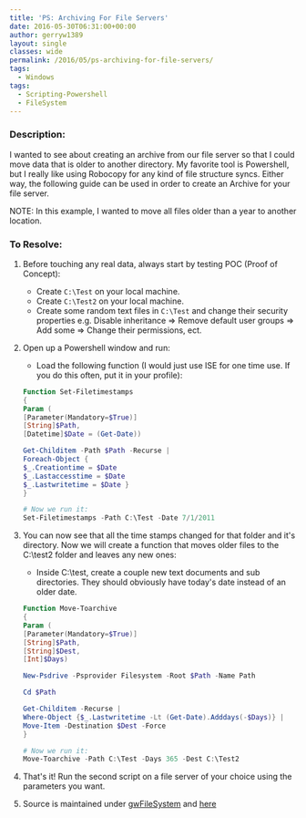 ```yaml
---
title: 'PS: Archiving For File Servers'
date: 2016-05-30T06:31:00+00:00
author: gerryw1389
layout: single
classes: wide
permalink: /2016/05/ps-archiving-for-file-servers/
tags:
  - Windows
tags:
  - Scripting-Powershell
  - FileSystem
---
```

<!--more-->

### Description:

I wanted to see about creating an archive from our file server so that I could move data that is older to another directory. My favorite tool is Powershell, but I really like using Robocopy for any kind of file structure syncs. Either way, the following guide can be used in order to create an Archive for your file server.

NOTE: In this example, I wanted to move all files older than a year to another location.

### To Resolve:

1. Before touching any real data, always start by testing POC (Proof of Concept):

   - Create `C:\Test` on your local machine.
   - Create `C:\Test2` on your local machine.
   - Create some random text files in `C:\Test` and change their security properties e.g. Disable inheritance => Remove default user groups => Add some => Change their permissions, ect.

2. Open up a Powershell window and run:

   - Load the following function (I would just use ISE for one time use. If you do this often, put it in your profile):

   ```powershell
   Function Set-Filetimestamps
   {
   Param (
   [Parameter(Mandatory=$True)]
   [String]$Path,
   [Datetime]$Date = (Get-Date))

   Get-Childitem -Path $Path -Recurse |
   Foreach-Object {
   $_.Creationtime = $Date
   $_.Lastaccesstime = $Date
   $_.Lastwritetime = $Date }
   } 

   # Now we run it:
   Set-Filetimestamps -Path C:\Test -Date 7/1/2011
   ```

3. You can now see that all the time stamps changed for that folder and it's directory. Now we will create a function that moves older files to the C:\test2 folder and leaves any new ones:

   - Inside C:\test, create a couple new text documents and sub directories. They should obviously have today's date instead of an older date.

   ```powershell
   Function Move-Toarchive
   {
   Param (
   [Parameter(Mandatory=$True)]
   [String]$Path,
   [String]$Dest,
   [Int]$Days)

   New-Psdrive -Psprovider Filesystem -Root $Path -Name Path

   Cd $Path

   Get-Childitem -Recurse |
   Where-Object {$_.Lastwritetime -Lt (Get-Date).Adddays(-$Days)} |
   Move-Item -Destination $Dest -Force
   }

   # Now we run it:
   Move-Toarchive -Path C:\Test -Days 365 -Dest C:\Test2
   ```

4. That's it! Run the second script on a file server of your choice using the parameters you want.

5. Source is maintained under [gwFileSystem](https://github.com/gerryw1389/powershell/blob/main/gwFilesystem/Public/Move-FilesToArchive.ps1) and [here](https://github.com/gerryw1389/powershell/blob/main/gwFilesystem/Public/Set-FileTimeStamps.ps1)